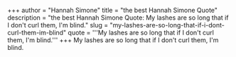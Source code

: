 +++
author = "Hannah Simone"
title = "the best Hannah Simone Quote"
description = "the best Hannah Simone Quote: My lashes are so long that if I don't curl them, I'm blind."
slug = "my-lashes-are-so-long-that-if-i-dont-curl-them-im-blind"
quote = '''My lashes are so long that if I don't curl them, I'm blind.'''
+++
My lashes are so long that if I don't curl them, I'm blind.
